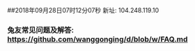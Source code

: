 ##2018年09月28日07时12分07秒 新址: 104.248.119.10
### 兔友常见问题及解答: https://github.com/wanggonging/d/blob/w/FAQ.md
